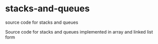 # stacks-and-queues
source code for stacks and queues

Source code for stacks and queues implemented in array and linked list form
